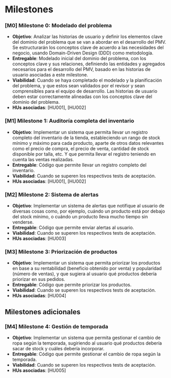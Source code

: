# Milestones

### [M0] Milestone 0: Modelado del problema

+ **Objetivo**: Analizar las historias de usuario y definir los elementos clave del dominio del problema que se van a abordar en el desarrollo del PMV. Se estructurarán los
conceptos clave de acuerdo a las necesidades del negocio, usando Domain-Driven Design (DDD) como metodología.
+ **Entregable**: Modelado inicial del dominio del problema, con los conceptos clave y sus relaciones, definiendo las entidades y agregados necesarios para el desarrollo del PMV,
basado en las historias de usuario asociadas a este milestone.
+ **Viabilidad**: Cuando se haya completado el modelado y la planificación del problema, y que estos sean validados por el revisor y sean comprensibles para el equipo de desarrollo.
Las historias de usuario deben estar correctamente alineadas con los conceptos clave del dominio del problema.
+ **HUs asociadas**: [HU001], [HU002]

### [M1] Milestone 1: Auditoría completa del inventario

+ **Objetivo**: Implementar un sistema que permita llevar un registro completo del inventario de la tienda, estableciendo un rango de stock mínimo y máximo para cada producto,
aparte de otros datos relevantes como el precio de compra, el precio de venta, cantidad de stock disponible por talla, etc. Y que permita llevar el registro teniendo en cuenta
las ventas realizadas.
+ **Entregable**: Código que permite llevar un registro completo del inventario.
+ **Viabilidad**: Cuando se superen los respectivos tests de aceptación.
+ **HUs asociadas**: [HU001], [HU002]

### [M2] Milestone 2: Sistema de alertas

+ **Objetivo**: Implementar un sistema de alertas que notifique al usuario de diversas cosas como, por ejemplo, cuándo un producto está por debajo del stock mínimo, o cuándo
un producto lleva mucho tiempo sin venderse.
+ **Entregable**: Código que permite enviar alertas al usuario.
+ **Viabilidad**: Cuando se superen los respectivos tests de aceptación.
+ **HUs asociadas**: [HU003]

### [M3] Milestone 3: Priorización de productos

+ **Objetivo**: Implementar un sistema que permita priorizar los productos en base a su rentabilidad (beneficio obtenido por venta) y popularidad (número de ventas), y que
sugiera al usuario qué productos debería priorizar en sus pedidos.
+ **Entregable**: Código que permite priorizar los productos.
+ **Viabilidad**: Cuando se superen los respectivos tests de aceptación.
+ **HUs asociadas**: [HU004]

## Milestones adicionales

### [M4] Milestone 4: Gestión de temporada

+ **Objetivo**: Implementar un sistema que permita gestionar el cambio de ropa según la temporada, sugiriendo al usuario qué productos debería sacar de stock y cuáles
debería incorporar.
+ **Entregable**: Código que permite gestionar el cambio de ropa según la temporada.
+ **Viabilidad**: Cuando se superen los respectivos tests de aceptación.
+ **HUs asociadas**: [HU005]
